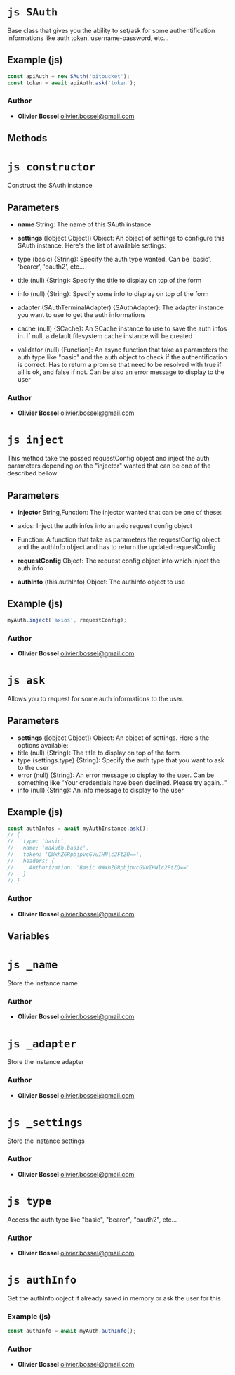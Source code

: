 


<!-- @namespace    sugar.node.auth -->
<!-- @name    SAuth -->

# ```js SAuth ```


Base class that gives you the ability to set/ask for some authentification informations like auth token, username-password, etc...



## Example (js)

```js
const apiAuth = new SAuth('bitbucket');
const token = await apiAuth.ask('token');
```


### Author
- **Olivier Bossel** <a href="mailto:olivier.bossel@gmail.com">olivier.bossel@gmail.com</a> 


## Methods



<!-- @name    constructor -->

# ```js constructor ```


Construct the SAuth instance

## Parameters

- **name**  String: The name of this SAuth instance

- **settings** ([object Object]) Object: 
An object of settings to configure this SAuth instance. Here's the list of available settings:
- type (basic) {String}: Specify the auth type wanted. Can be 'basic', 'bearer', 'oauth2', etc...
- title (null) {String}: Specify the title to display on top of the form
- info (null) {String}: Specify some info to display on top of the form
- adapter (SAuthTerminalAdapter) {SAuthAdapter}: The adapter instance you want to use to get the auth informations
- cache (null) {SCache}: An SCache instance to use to save the auth infos in. If null, a default filesystem cache instance will be created
- validator (null) {Function}: An async function that take as parameters the auth type like "basic" and the auth object to check if the authentification is correct. Has to return a promise that need to be resolved with true if all is ok, and false if not. Can be also an error message to display to the user




### Author
- **Olivier Bossel** <a href="mailto:olivier.bossel@gmail.com">olivier.bossel@gmail.com</a> 




<!-- @name    inject -->

# ```js inject ```


This method take the passed requestConfig object and inject the auth parameters depending on the "injector" wanted that can be one of the described bellow

## Parameters

- **injector**  String,Function: The injector wanted that can be one of these:
- axios: Inject the auth infos into an axio request config object
- Function: A function that take as parameters the requestConfig object and the authInfo object and has to return the updated requestConfig
- **requestConfig**  Object: The request config object into which inject the auth info

- **authInfo** (this.authInfo) Object: The authInfo object to use



## Example (js)

```js
myAuth.inject('axios', requestConfig);
```


### Author
- **Olivier Bossel** <a href="mailto:olivier.bossel@gmail.com">olivier.bossel@gmail.com</a> 




<!-- @name    ask -->

# ```js ask ```


Allows you to request for some auth informations to the user.

## Parameters

- **settings** ([object Object]) Object: An object of settings. Here's the options available:
- title (null) {String}: The title to display on top of the form
- type (settings.type) {String}: Specify the auth type that you want to ask to the user
- error (null) {String}: An error message to display to the user. Can be something like "Your credentials have been declined. Please try again..."
- info (null) {String}: An info message to display to the user


## Example (js)

```js
const authInfos = await myAuthInstance.ask();
// {
//   type: 'basic',
//   name: 'maAuth.basic',
//   token: 'QWxhZGRpbjpvcGVuIHNlc2FtZQ==',
//   headers: {
//     Authorization: 'Basic QWxhZGRpbjpvcGVuIHNlc2FtZQ=='
//   }
// }
```


### Author
- **Olivier Bossel** <a href="mailto:olivier.bossel@gmail.com">olivier.bossel@gmail.com</a> 


## Variables



<!-- @name    _name -->

# ```js _name ```


Store the instance name



### Author
- **Olivier Bossel** <a href="mailto:olivier.bossel@gmail.com">olivier.bossel@gmail.com</a> 




<!-- @name    _adapter -->

# ```js _adapter ```


Store the instance adapter



### Author
- **Olivier Bossel** <a href="mailto:olivier.bossel@gmail.com">olivier.bossel@gmail.com</a> 




<!-- @name    _settings -->

# ```js _settings ```


Store the instance settings



### Author
- **Olivier Bossel** <a href="mailto:olivier.bossel@gmail.com">olivier.bossel@gmail.com</a> 




<!-- @name    type -->

# ```js type ```


Access the auth type like "basic", "bearer", "oauth2", etc...



### Author
- **Olivier Bossel** <a href="mailto:olivier.bossel@gmail.com">olivier.bossel@gmail.com</a> 




<!-- @name    authInfo -->

# ```js authInfo ```


Get the authInfo object if already saved in memory or ask the user for this


### Example (js)

```js
const authInfo = await myAuth.authInfo();
```


### Author
- **Olivier Bossel** <a href="mailto:olivier.bossel@gmail.com">olivier.bossel@gmail.com</a> 

